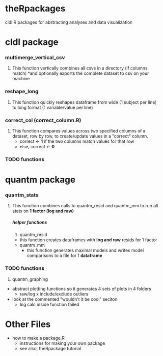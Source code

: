 # theRpackages
cldl R packages for abstracting analyses and data visualization


# cldl package
### multimerge_vertical_csv
1. This function vertically combines all csvs in a directory (if columns match) 
   *and optionally exports the complete dataset to csv on your machine

### reshape_long
1. This function quickly reshapes dataframe from wide (1 subject per line) to long format (1 variable/value per line)

### correct_col (correct_column.R)
1. This function compares values across two specified columns of a dataset, row by row, to create/update values in a "correct" column. 
   * correct <- **1** if the two columns match values for that row
   * else, correct <- **0**

### TODO functions

# quantm package
### quantm_stats
1. This function combines calls to quantm_resid and quantm_mm to run all stats on **1 factor (log and raw)**

   ##### helper functions
   1. quantm_resid
     * this function creates dataframes with **log and raw** resids for 1 factor 
   * quantm_mm
     * this function generates maximal models and writes model comparisons to a file for 1 **dataframe** 

### TODO functions
1. quantm_graphing
  * abstract plotting functions so it generates 4 sets of plots in 4 folders
    * raw/log x include/exclude outliers
  * look at the commented "wouldn't it be cool" seciton
    * log calc inside function failed 

# Other Files
* how to make a package.R
  * instructions for making your own package 
  * see also, theRpackage tutorial 
